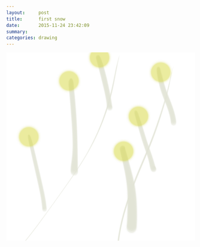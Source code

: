 ```yaml
---
layout:     post
title:      first snow
date:       2015-11-24 23:42:09
summary:    
categories: drawing
---
```

![first snow](/images/_diary/first-snow.png "not a novel depiction")
